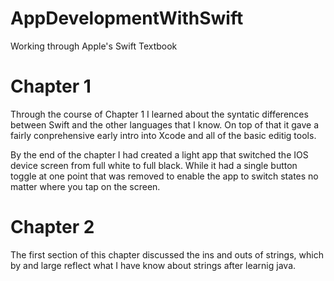 # AppDevelopmentWithSwift
Working through Apple's Swift Textbook


# Chapter 1

Through the course of Chapter 1 I learned about the syntatic differences between Swift and the other languages that I know. On top of that it gave a fairly conprehensive early intro into Xcode and all of the basic editig tools. 

By the end of the chapter I had created a light app that switched the IOS device screen from full white to full black. While it had a single button toggle at one point that was removed to enable the app to switch states no matter where you tap on the screen.

# Chapter 2

The first section of this chapter discussed the ins and outs of strings, which by and large reflect what I have know about strings after learnig java. 

